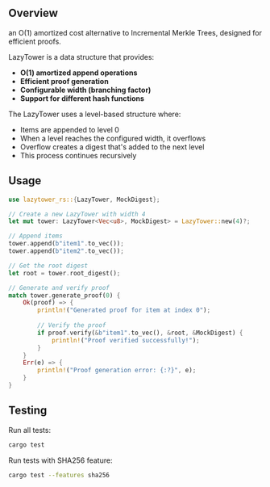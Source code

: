 ## Overview

an O(1) amortized cost alternative to Incremental Merkle Trees, designed for efficient proofs.

LazyTower is a data structure that provides:
- **O(1) amortized append operations**
- **Efficient proof generation**
- **Configurable width (branching factor)**
- **Support for different hash functions**

The LazyTower uses a level-based structure where:
- Items are appended to level 0
- When a level reaches the configured width, it overflows
- Overflow creates a digest that's added to the next level
- This process continues recursively

## Usage

```rust
use lazytower_rs::{LazyTower, MockDigest};

// Create a new LazyTower with width 4
let mut tower: LazyTower<Vec<u8>, MockDigest> = LazyTower::new(4)?;

// Append items
tower.append(b"item1".to_vec());
tower.append(b"item2".to_vec());

// Get the root digest
let root = tower.root_digest();

// Generate and verify proof
match tower.generate_proof(0) {
    Ok(proof) => {
        println!("Generated proof for item at index 0");
        
        // Verify the proof
        if proof.verify(&b"item1".to_vec(), &root, &MockDigest) {
            println!("Proof verified successfully!");
        }
    }
    Err(e) => {
        println!("Proof generation error: {:?}", e);
    }
}
```

## Testing

Run all tests:
```bash
cargo test
```

Run tests with SHA256 feature:
```bash
cargo test --features sha256
```
